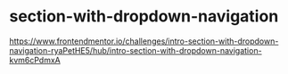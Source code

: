 # section-with-dropdown-navigation
https://www.frontendmentor.io/challenges/intro-section-with-dropdown-navigation-ryaPetHE5/hub/intro-section-with-dropdown-navigation-kvm6cPdmxA
